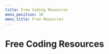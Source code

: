 ```yaml
---
title: Free Coding Resources
menu_position: 10
menu_title: Free Resources
---
```

# Free Coding Resources
